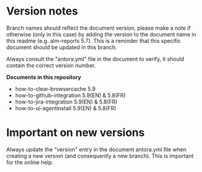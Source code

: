 # Version notes

Branch names should reflect the document version, please make a note if otherwise (only in this case) by adding the version to the document name in this readme (e.g. alm-reports 5.7). This is a reminder that this specific document should be updated in this branch.

Always consult the "antora.yml" file in the document to verify, it should contain the correct version number.

**Documents in this repository**

* how-to-clear-browsercache 5.9
* how-to-github-integration 5.9(EN) & 5.8(FR)
* how-to-jira-integration 5.9(EN) & 5.8(FR)
* how-to-ui-agentinstall 5.9(EN) & 5.8(FR)


# Important on new versions

Always update the "version" entry in the document antora.yml file when creating a new version (and consequently a new branch). This is important for the online help.